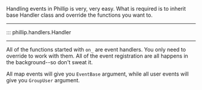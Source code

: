 Handling events in Phillip is very, very easy. What is required is 
to inherit base Handler class and override the functions you want to.

---

::: phillip.handlers.Handler

---

All of the functions started with `on_` are event handlers. You only
need to override to work with them. All of the event registration are
all happens in the background--so don't sweat it.

All map events will give you `EventBase` argument, while all user events 
will give you `GroupUser` argument.
